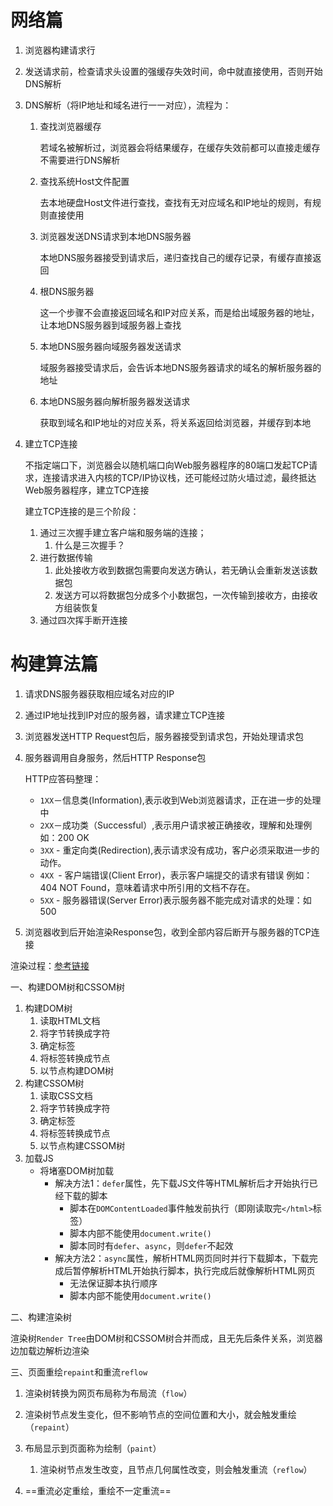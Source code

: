 # 网络篇

1. 浏览器构建请求行

2. 发送请求前，检查请求头设置的强缓存失效时间，命中就直接使用，否则开始DNS解析

3. DNS解析（将IP地址和域名进行一一对应），流程为：

   1. 查找浏览器缓存

      若域名被解析过，浏览器会将结果缓存，在缓存失效前都可以直接走缓存不需要进行DNS解析

   2. 查找系统Host文件配置

      去本地硬盘Host文件进行查找，查找有无对应域名和IP地址的规则，有规则直接使用

   3. 浏览器发送DNS请求到本地DNS服务器

      本地DNS服务器接受到请求后，递归查找自己的缓存记录，有缓存直接返回

   4. 根DNS服务器

      这一个步骤不会直接返回域名和IP对应关系，而是给出域服务器的地址，让本地DNS服务器到域服务器上查找

   5. 本地DNS服务器向域服务器发送请求

      域服务器接受请求后，会告诉本地DNS服务器请求的域名的解析服务器的地址

   6. 本地DNS服务器向解析服务器发送请求

      获取到域名和IP地址的对应关系，将关系返回给浏览器，并缓存到本地

4. 建立TCP连接

   不指定端口下，浏览器会以随机端口向Web服务器程序的80端口发起TCP请求，连接请求进入内核的TCP/IP协议栈，还可能经过防火墙过滤，最终抵达Web服务器程序，建立TCP连接

   建立TCP连接的是三个阶段：

   1. 通过三次握手建立客户端和服务端的连接；
      1. 什么是三次握手？
   2. 进行数据传输
      1. 此处接收方收到数据包需要向发送方确认，若无确认会重新发送该数据包
      2. 发送方可以将数据包分成多个小数据包，一次传输到接收方，由接收方组装恢复
   3. 通过四次挥手断开连接



# 构建算法篇

1. 请求DNS服务器获取相应域名对应的IP

2. 通过IP地址找到IP对应的服务器，请求建立TCP连接

3. 浏览器发送HTTP Request包后，服务器接受到请求包，开始处理请求包

4. 服务器调用自身服务，然后HTTP Response包

   HTTP应答码整理：

   + `1XX`－信息类(Information),表示收到Web浏览器请求，正在进一步的处理中 
   + `2XX`－成功类（Successful）,表示用户请求被正确接收，理解和处理例如：200 OK 
   + `3XX` - 重定向类(Redirection),表示请求没有成功，客户必须采取进一步的动作。 
   + `4XX `- 客户端错误(Client Error)，表示客户端提交的请求有错误 例如：404 NOT Found，意味着请求中所引用的文档不存在。 
   + `5XX` - 服务器错误(Server Error)表示服务器不能完成对请求的处理：如 500 

5. 浏览器收到后开始渲染Response包，收到全部内容后断开与服务器的TCP连接



渲染过程：[参考链接](https://www.cnblogs.com/chenyoumei/p/9156849.html)

一、构建DOM树和CSSOM树

1. 构建DOM树
   1. 读取HTML文档
   2. 将字节转换成字符
   3. 确定标签
   4. 将标签转换成节点
   5. 以节点构建DOM树
2. 构建CSSOM树
   1. 读取CSS文档
   2. 将字节转换成字符
   3. 确定标签
   4. 将标签转换成节点
   5. 以节点构建CSSOM树
3. 加载JS
   + 将堵塞DOM树加载
     + 解决方法1：`defer`属性，先下载JS文件等HTML解析后才开始执行已经下载的脚本
       + 脚本在`DOMContentLoaded`事件触发前执行（即刚读取完`</html>`标签）
       + 脚本内部不能使用`document.write()`
       + 脚本同时有`defer`、`async`，则`defer`不起效
     + 解决方法2：`async`属性，解析HTML网页同时并行下载脚本，下载完成后暂停解析HTML开始执行脚本，执行完成后就像解析HTML网页
       + 无法保证脚本执行顺序
       + 脚本内部不能使用`document.write()`

二、构建渲染树

渲染树`Render Tree`由DOM树和CSSOM树合并而成，且无先后条件关系，浏览器边加载边解析边渲染

三、页面重绘`repaint`和重流`reflow`

1. 渲染树转换为网页布局称为布局流（`flow`）
   
1. 渲染树节点发生变化，但不影响节点的空间位置和大小，就会触发重绘（`repaint`）
   
2. 布局显示到页面称为绘制（`paint`）

   1. 渲染树节点发生改变，且节点几何属性改变，则会触发重流（`reflow`）
3. ==重流必定重绘，重绘不一定重流==
   

   

